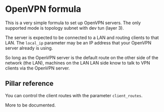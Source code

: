 # OpenVPN formula

This is a very simple formula to set up OpenVPN servers.
The only supported mode is topology subnet with dev tun
(layer 3).

The server is expected to be connected to a LAN and routing
clients to that LAN.  The `local_ip` parameter may be an
IP address that your OpenVPN server already is using.

So long as the OpenVPN server is the default route on the
other side of the network (the LAN), machines on the LAN
LAN side know to talk to VPN clients via the OpenVPN server.

## Pillar reference


You can control the client routes with the parameter
`client_routes`.

More to be documented.